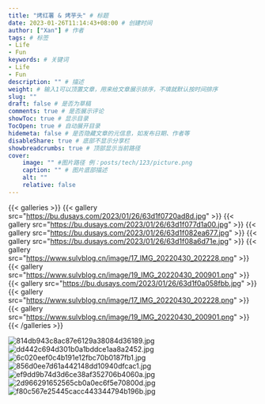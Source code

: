 ```yaml
---
title: "烤红薯 & 烤芋头" # 标题
date: 2023-01-26T11:14:43+08:00 # 创建时间
author: ["Xan"] # 作者
tags: # 标签
- Life
- Fun
keywords: # 关键词
- Life  
- Fun
description: "" # 描述
weight: # 输入1可以顶置文章，用来给文章展示排序，不填就默认按时间排序
slug: ""
draft: false # 是否为草稿
comments: true # 是否展示评论
showToc: true # 显示目录
TocOpen: true # 自动展开目录
hidemeta: false # 是否隐藏文章的元信息，如发布日期、作者等
disableShare: true # 底部不显示分享栏
showbreadcrumbs: true # 顶部显示当前路径
cover:
    image: "" #图片路径 例：posts/tech/123/picture.png
    caption: "" # 图片底部描述
    alt: ""
    relative: false
---
```


{{< galleries >}}
{{< gallery src="https://bu.dusays.com/2023/01/26/63d1f0720ad8d.jpg" >}}
{{< gallery src="https://bu.dusays.com/2023/01/26/63d1f077d1a00.jpg" >}}
{{< gallery src="https://bu.dusays.com/2023/01/26/63d1f082ea677.jpg" >}}
{{< gallery src="https://bu.dusays.com/2023/01/26/63d1f08a6d71e.jpg" >}}
{{< gallery src="https://www.sulvblog.cn/image/17_IMG_20220430_202228.png" >}}
{{< gallery src="https://www.sulvblog.cn/image/19_IMG_20220430_200901.png" >}}
{{< gallery src="https://bu.dusays.com/2023/01/26/63d1f0a058fbb.jpg" >}}
{{< gallery src="https://www.sulvblog.cn/image/17_IMG_20220430_202228.png" >}}
{{< gallery src="https://www.sulvblog.cn/image/19_IMG_20220430_200901.png" >}}
{{< /galleries >}}

![814db943c8ac87e6129a38084d36189.jpg]()
![dd442c694d301b0a1bddce1aa8a2452.jpg]()
![6c020eef0c4b191e12fbc70b0187fb1.jpg]()
![856d0ee7d61a442148dd10940dfcac1.jpg]()
![ef9dd9b74d3d6ce38af352706b4060a.jpg]()
![2d966291652565cb0a0ec6f5e70800d.jpg]()
![f80c567e25445cacc443344794b196b.jpg]()
